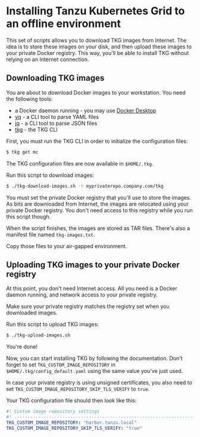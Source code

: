 # Installing Tanzu Kubernetes Grid to an offline environment

This set of scripts allows you to download TKG images from Internet.
The idea is to store these images on your disk, and then upload
these images to your private Docker registry. This way, you'll be able
to install TKG without relying on an Internet connection.

## Downloading TKG images

You are about to download Docker images to your workstation.
You need the following tools:

- a Docker daemon running - you may use [Docker Desktop](https://www.docker.com/products/docker-desktop)
- [yq](https://github.com/mikefarah/yq) - a CLI tool to parse YAML files
- [jq](https://stedolan.github.io/jq/) - a CLI tool to parse JSON files
- [tkg](https://www.vmware.com/go/get-tkg) - the TKG CLI

First, you must run the TKG CLI in order to initialize the configuration files:
```bash
$ tkg get mc
```

The TKG configuration files are now available in `$HOME/.tkg`.

Run this script to download images:

```bash
$ ./tkg-download-images.sh -r myprivaterepo.company.com/tkg
```

You must set the private Docker registry that you'll use to store the images.
As bits are downloaded from Internet, the images are relocated using your
private Docker registry. You don't need access to this registry while you
run this script though.

When the script finishes, the images are stored as TAR files. There's also
a manifest file named `tkg-images.txt`.

Copy those files to your air-gapped environment.

## Uploading TKG images to your private Docker registry

At this point, you don't need Internet access. All you need is a
Docker daemon running, and network access to your private registry.

Make sure your private registry matches the registry set when you
downloaded images.

Run this script to upload TKG images:

```bash
$ ./tkg-upload-images.sh
```

You're done!

Now, you can start installing TKG by following the documentation.
Don't forget to set `TKG_CUSTOM_IMAGE_REPOSITORY` in `$HOME/.tkg/config_default.yaml`
using the same value you've just used.

In case your private registry is using unsigned certificates, you also need to set
`TKG_CUSTOM_IMAGE_REPOSITORY_SKIP_TLS_VERIFY` to `true`.

Your TKG configuration file should then look like this:

```yaml
#! Custom image repository settings
#! ---------------------------------------------------------------------
TKG_CUSTOM_IMAGE_REPOSITORY: "harbor.tanzu.local"
TKG_CUSTOM_IMAGE_REPOSITORY_SKIP_TLS_VERIFY: "true"
```
